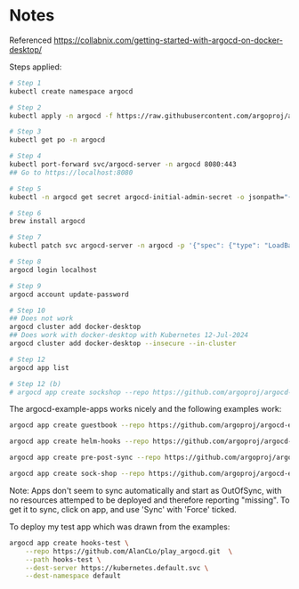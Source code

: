 # Notes

Referenced https://collabnix.com/getting-started-with-argocd-on-docker-desktop/

Steps applied:

```bash
# Step 1
kubectl create namespace argocd

# Step 2
kubectl apply -n argocd -f https://raw.githubusercontent.com/argoproj/argo-cd/stable/manifests/install.yaml

# Step 3
kubectl get po -n argocd

# Step 4
kubectl port-forward svc/argocd-server -n argocd 8080:443
## Go to https://localhost:8080 

# Step 5 
kubectl -n argocd get secret argocd-initial-admin-secret -o jsonpath="{.data.password}" | base64 -d; echo

# Step 6
brew install argocd

# Step 7
kubectl patch svc argocd-server -n argocd -p '{"spec": {"type": "LoadBalancer"}}'

# Step 8
argocd login localhost

# Step 9
argocd account update-password

# Step 10
## Does not work 
argocd cluster add docker-desktop
## Does work with docker-desktop with Kubernetes 12-Jul-2024
argocd cluster add docker-desktop --insecure --in-cluster

# Step 12
argocd app list

# Step 12 (b)
# argocd app create sockshop --repo https://github.com/argoproj/argocd-example-apps.git  --path sock-shop --dest-server https://kubernetes.default.svc --dest-namespace default
```

The argocd-example-apps works nicely and the following examples work:

```bash
argocd app create guestbook --repo https://github.com/argoproj/argocd-example-apps.git --path guestbook --dest-server https://kubernetes.default.svc --dest-namespace default 

argocd app create helm-hooks --repo https://github.com/argoproj/argocd-example-apps.git --path helm-hooks --dest-server https://kubernetes.default.svc --dest-namespace default 

argocd app create pre-post-sync --repo https://github.com/argoproj/argocd-example-apps.git --path pre-post-sync --dest-server https://kubernetes.default.svc --dest-namespace default 

argocd app create sock-shop --repo https://github.com/argoproj/argocd-example-apps.git --path sock-shop --dest-server https://kubernetes.default.svc --dest-namespace default 

```

Note: Apps don't seem to sync automatically and start as OutOfSync, with no resources attemped to be deployed and therefore reporting "missing". To get it to sync, click on app, and use 'Sync' with 'Force' ticked.


To deploy my test app which was drawn from the examples:

```bash
argocd app create hooks-test \
    --repo https://github.com/AlanCLo/play_argocd.git  \
    --path hooks-test \
    --dest-server https://kubernetes.default.svc \
    --dest-namespace default
```
